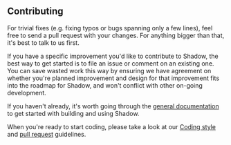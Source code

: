 ## Contributing

For trivial fixes (e.g. fixing typos or bugs spanning only a few
lines), feel free to send a pull request with your changes.  For
anything bigger than that, it's best to talk to us first.

If you have a specific improvement you'd like to contribute to
Shadow, the best way to get started is to file an issue or comment on
an existing one. You can save wasted work this way by ensuring we
have agreement on whether you're planned improvement and design for
that improvement fits into the roadmap for Shadow, and won't conflict
with other on-going development.

If you haven't already, it's worth going through the [general
documentation](README.md) to get started with building and using
Shadow.

When you're ready to start coding, please take a look at our [Coding
style](coding-style.md) and [pull request](pull-requests.md)
guidelines.
